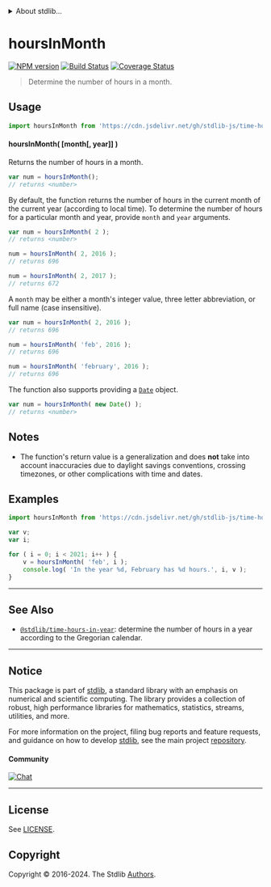 <!--

@license Apache-2.0

Copyright (c) 2018 The Stdlib Authors.

Licensed under the Apache License, Version 2.0 (the "License");
you may not use this file except in compliance with the License.
You may obtain a copy of the License at

   http://www.apache.org/licenses/LICENSE-2.0

Unless required by applicable law or agreed to in writing, software
distributed under the License is distributed on an "AS IS" BASIS,
WITHOUT WARRANTIES OR CONDITIONS OF ANY KIND, either express or implied.
See the License for the specific language governing permissions and
limitations under the License.

-->


<details>
  <summary>
    About stdlib...
  </summary>
  <p>We believe in a future in which the web is a preferred environment for numerical computation. To help realize this future, we've built stdlib. stdlib is a standard library, with an emphasis on numerical and scientific computation, written in JavaScript (and C) for execution in browsers and in Node.js.</p>
  <p>The library is fully decomposable, being architected in such a way that you can swap out and mix and match APIs and functionality to cater to your exact preferences and use cases.</p>
  <p>When you use stdlib, you can be absolutely certain that you are using the most thorough, rigorous, well-written, studied, documented, tested, measured, and high-quality code out there.</p>
  <p>To join us in bringing numerical computing to the web, get started by checking us out on <a href="https://github.com/stdlib-js/stdlib">GitHub</a>, and please consider <a href="https://opencollective.com/stdlib">financially supporting stdlib</a>. We greatly appreciate your continued support!</p>
</details>

# hoursInMonth

[![NPM version][npm-image]][npm-url] [![Build Status][test-image]][test-url] [![Coverage Status][coverage-image]][coverage-url] <!-- [![dependencies][dependencies-image]][dependencies-url] -->

> Determine the number of hours in a month.



<section class="usage">

## Usage

```javascript
import hoursInMonth from 'https://cdn.jsdelivr.net/gh/stdlib-js/time-hours-in-month@deno/mod.js';
```

#### hoursInMonth( \[month\[, year]] )

Returns the number of hours in a month.

```javascript
var num = hoursInMonth();
// returns <number>
```

By default, the function returns the number of hours in the current month of the current year (according to local time). To determine the number of hours for a particular month and year, provide `month` and `year` arguments.

```javascript
var num = hoursInMonth( 2 );
// returns <number>

num = hoursInMonth( 2, 2016 );
// returns 696

num = hoursInMonth( 2, 2017 );
// returns 672
```

A `month` may be either a month's integer value, three letter abbreviation, or full name (case insensitive).

```javascript
var num = hoursInMonth( 2, 2016 );
// returns 696

num = hoursInMonth( 'feb', 2016 );
// returns 696

num = hoursInMonth( 'february', 2016 );
// returns 696
```

The function also supports providing a [`Date`][date-object] object.

```javascript
var num = hoursInMonth( new Date() );
// returns <number>
```

</section>

<!-- /.usage -->

<section class="notes">

## Notes

-   The function's return value is a generalization and does **not** take into account inaccuracies due to daylight savings conventions, crossing timezones, or other complications with time and dates. 

</section>

<!-- /.notes -->

<section class="examples">

## Examples

<!-- eslint no-undef: "error" -->

```javascript
import hoursInMonth from 'https://cdn.jsdelivr.net/gh/stdlib-js/time-hours-in-month@deno/mod.js';

var v;
var i;

for ( i = 0; i < 2021; i++ ) {
    v = hoursInMonth( 'feb', i );
    console.log( 'In the year %d, February has %d hours.', i, v );
}
```

</section>

<!-- /.examples -->



<!-- Section for related `stdlib` packages. Do not manually edit this section, as it is automatically populated. -->

<section class="related">

* * *

## See Also

-   <span class="package-name">[`@stdlib/time-hours-in-year`][@stdlib/time/hours-in-year]</span><span class="delimiter">: </span><span class="description">determine the number of hours in a year according to the Gregorian calendar.</span>

</section>

<!-- /.related -->

<!-- Section for all links. Make sure to keep an empty line after the `section` element and another before the `/section` close. -->


<section class="main-repo" >

* * *

## Notice

This package is part of [stdlib][stdlib], a standard library with an emphasis on numerical and scientific computing. The library provides a collection of robust, high performance libraries for mathematics, statistics, streams, utilities, and more.

For more information on the project, filing bug reports and feature requests, and guidance on how to develop [stdlib][stdlib], see the main project [repository][stdlib].

#### Community

[![Chat][chat-image]][chat-url]

---

## License

See [LICENSE][stdlib-license].


## Copyright

Copyright &copy; 2016-2024. The Stdlib [Authors][stdlib-authors].

</section>

<!-- /.stdlib -->

<!-- Section for all links. Make sure to keep an empty line after the `section` element and another before the `/section` close. -->

<section class="links">

[npm-image]: http://img.shields.io/npm/v/@stdlib/time-hours-in-month.svg
[npm-url]: https://npmjs.org/package/@stdlib/time-hours-in-month

[test-image]: https://github.com/stdlib-js/time-hours-in-month/actions/workflows/test.yml/badge.svg?branch=v0.2.1
[test-url]: https://github.com/stdlib-js/time-hours-in-month/actions/workflows/test.yml?query=branch:v0.2.1

[coverage-image]: https://img.shields.io/codecov/c/github/stdlib-js/time-hours-in-month/main.svg
[coverage-url]: https://codecov.io/github/stdlib-js/time-hours-in-month?branch=main

<!--

[dependencies-image]: https://img.shields.io/david/stdlib-js/time-hours-in-month.svg
[dependencies-url]: https://david-dm.org/stdlib-js/time-hours-in-month/main

-->

[chat-image]: https://img.shields.io/gitter/room/stdlib-js/stdlib.svg
[chat-url]: https://app.gitter.im/#/room/#stdlib-js_stdlib:gitter.im

[stdlib]: https://github.com/stdlib-js/stdlib

[stdlib-authors]: https://github.com/stdlib-js/stdlib/graphs/contributors

[cli-section]: https://github.com/stdlib-js/time-hours-in-month#cli
[cli-url]: https://github.com/stdlib-js/time-hours-in-month/tree/cli
[@stdlib/time-hours-in-month]: https://github.com/stdlib-js/time-hours-in-month/tree/main

[umd]: https://github.com/umdjs/umd
[es-module]: https://developer.mozilla.org/en-US/docs/Web/JavaScript/Guide/Modules

[deno-url]: https://github.com/stdlib-js/time-hours-in-month/tree/deno
[deno-readme]: https://github.com/stdlib-js/time-hours-in-month/blob/deno/README.md
[umd-url]: https://github.com/stdlib-js/time-hours-in-month/tree/umd
[umd-readme]: https://github.com/stdlib-js/time-hours-in-month/blob/umd/README.md
[esm-url]: https://github.com/stdlib-js/time-hours-in-month/tree/esm
[esm-readme]: https://github.com/stdlib-js/time-hours-in-month/blob/esm/README.md
[branches-url]: https://github.com/stdlib-js/time-hours-in-month/blob/main/branches.md

[stdlib-license]: https://raw.githubusercontent.com/stdlib-js/time-hours-in-month/main/LICENSE

[date-object]: https://developer.mozilla.org/en-US/docs/Web/JavaScript/Reference/Global_Objects/Date

<!-- <related-links> -->

[@stdlib/time/hours-in-year]: https://github.com/stdlib-js/time-hours-in-year/tree/deno

<!-- </related-links> -->

</section>

<!-- /.links -->
